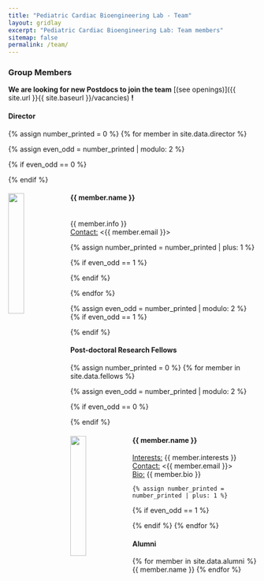 ```yaml
---
title: "Pediatric Cardiac Bioengineering Lab - Team"
layout: gridlay
excerpt: "Pediatric Cardiac Bioengineering Lab: Team members"
sitemap: false
permalink: /team/
---
```


### Group Members

 **We are  looking for new Postdocs to join the team** [(see openings)]({{ site.url }}{{ site.baseurl }}/vacancies) **!**


<!---Jump to [Director](#director), [postdocs](#fellows), [alumni](#alumni).--->

#### Director
{% assign number_printed = 0 %}
{% for member in site.data.director %}

{% assign even_odd = number_printed | modulo: 2 %}

{% if even_odd == 0 %}
<div class="row">
{% endif %}

<div class="col-sm-6 clearfix" style="text-align: justify">
  <img src="{{ site.url }}{{ site.baseurl }}/images/teampic/{{ member.photo }}" class="img-responsive" width="25%" style="float: left" />
  <h4>{{ member.name }}</h4><br>
   {{ member.info }}<br>
   <ins>Contact:</ins> <{{ member.email }}>
</div>

{% assign number_printed = number_printed | plus: 1 %}

{% if even_odd == 1 %}
</div>
{% endif %}

{% endfor %}

{% assign even_odd = number_printed | modulo: 2 %}
{% if even_odd == 1 %}
</div>
{% endif %}


#### Post-doctoral Research Fellows
{% assign number_printed = 0 %}
{% for member in site.data.fellows %}

{% assign even_odd = number_printed | modulo: 2 %}

{% if even_odd == 0 %}
<div class="row align-items">
{% endif %}

  <div class="col-sm-6 clearfix" style="text-align: justify">
  <img src="{{ site.url }}{{ site.baseurl }}/images/teampic/{{ member.photo }}" class="img-responsive" width="25%" style="float: left" />
  <h4>{{ member.name }}</h4>
  <ins>Interests:</ins>
  {{ member.interests }} 
  <br>
  <ins>Contact:</ins> <{{ member.email }}><br>
  <ins>Bio:</ins> {{ member.bio }} 
</div>
    
    {% assign number_printed = number_printed | plus: 1 %}

{% if even_odd == 1 %}
</div>
{% endif %}
{% endfor %}


#### Alumni 
<div class="row" style="text-align: justify">
{% for member in site.data.alumni %}
{{ member.name }}
{% endfor %}
</div>
